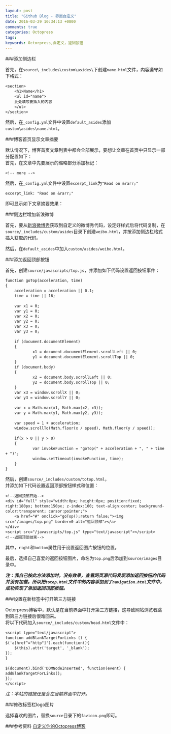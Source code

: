 ```yaml
---
layout: post
title: "Github Blog - 界面自定义"
date: 2016-03-29 10:34:13 +0800
comments: true
categories: Octopress
tags: 
keywords: Octorpress,自定义，返回按钮
---
```

###添加侧边栏

首先，在`source\_includes\custom\asides\`下创建`name.html`文件，内容遵守如下格式：  
	
	<section>
    	<h1>Name</h1>
    	<ul id="name">
		此处填写要插入的内容
    	</ul>
	</section>

然后，在`_config.yml`文件中设置`default_asides`添加`custom\asides\name.html`。

<!-- more -->


###博客首页显示文章摘要

默认情况下，博客首页文章列表中都会全部展示，要想让文章在首页中只显示一部分配置如下：   
首先，在文章中先要展示的缩略部分添加标记：  
	
	<!-- more -->
然后，在`_config.yml`文件中设置`excerpt_link`为`"Read on &rarr;"`

	excerpt_link: "Read on &rarr;"

即可显示如下文章摘要效果：

###侧边栏增加新浪微博

首先，要从[新浪微博秀](http://app.weibo.com/tool/weiboshow)获取到自定义的微博秀代码，设定好样式后将代码复制，在`source/_includes/custom/asides`目录下创建`weibo.html`，并按添加侧边栏格式插入获取的代码。  
  
然后，在`default_asides`中加入`custom/asides/weibo.html`。

###添加返回顶部按钮

首先，创建`source/javascripts/top.js`，并添加如下代码设置返回按钮事件：  

	function goTop(acceleration, time)
	{
        acceleration = acceleration || 0.1;
        time = time || 16;

        var x1 = 0;
        var y1 = 0;
        var x2 = 0;
        var y2 = 0;
        var x3 = 0;
        var y3 = 0;

        if (document.documentElement)
        {
                x1 = document.documentElement.scrollLeft || 0;
                y1 = document.documentElement.scrollTop || 0;
        }
        if (document.body)
        {
                x2 = document.body.scrollLeft || 0;
                y2 = document.body.scrollTop || 0;
        }
        var x3 = window.scrollX || 0;
        var y3 = window.scrollY || 0;

        var x = Math.max(x1, Math.max(x2, x3));
        var y = Math.max(y1, Math.max(y2, y3));

        var speed = 1 + acceleration;
        window.scrollTo(Math.floor(x / speed), Math.floor(y / speed));

        if(x > 0 || y > 0)
        {
                var invokeFunction = "goTop(" + acceleration + ", " + time + ")";
                window.setTimeout(invokeFunction, time);
        }
	}

然后，创建`source/_includes/custom/totop.html`，  
并添加如下代码设置返回顶部按钮样式和位置：  

	<!--返回顶部开始-->
	<div id="full" style="width:0px; height:0px; position:fixed; right:180px; bottom:150px; z-index:100; text-align:center; background-color:transparent; cursor:pointer;">
		<a href="#" onclick="goTop();return false;"><img src="/images/top.png" border=0 alt="返回顶部"></a>
	</div>
	<script src="/javascripts/top.js" type="text/javascript"></script>
	<!--返回顶部结束-->

其中，`right`和`bottom`属性用于设置返回图片按钮的位置。

最后，选择自己喜爱的返回按钮图片，命名为`top.png`后添加到`source/images`目录中。

***注：我自己按此方法添加时，没有效果，查看网页源代码发现添加返回按钮的代码并没有加载。所以把`totop.html`文件中的内容添加到了`navigation.html`文件中，成功实现了添加返回顶部按钮。***


###设置在新标签中打开第三方链接

Octorpress博客中，默认是在当前界面中打开第三方链接，这导致网站浏览者跳到第三方链接后很难回来。  
将以下代码加入`source/_includes/custom/head.html`文件中：  

	<script type="text/javascript">
	function addBlankTargetForLinks () {
	$('a[href^="http"]').each(function(){
		$(this).attr('target', '_blank');
	});
	}
 
	$(document).bind('DOMNodeInserted', function(event) {
	addBlankTargetForLinks();
	});
 	</script>

*注：本站的链接还是会在当前界面中打开。*

###修改标签栏logo图片

选择喜欢的图片，替换`source`目录下的`favicon.png`即可。

###参考资料
[自定义你的Octopress博客](http://foggry.com/blog/2014/04/28/custom-your-octopress-blog/)




	